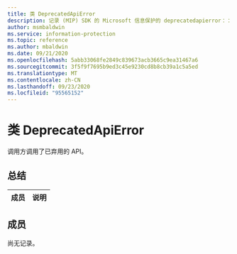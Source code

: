 ```yaml
---
title: 类 DeprecatedApiError
description: 记录 (MIP) SDK 的 Microsoft 信息保护的 deprecatedapierror：：未定义的类。
author: msmbaldwin
ms.service: information-protection
ms.topic: reference
ms.author: mbaldwin
ms.date: 09/21/2020
ms.openlocfilehash: 5abb33068fe2849c839673acb3665c9ea31467a6
ms.sourcegitcommit: 3f5f9f7695b9ed3c45e9230cd8b8cb39a1c5a5ed
ms.translationtype: MT
ms.contentlocale: zh-CN
ms.lasthandoff: 09/23/2020
ms.locfileid: "95565152"
---
```

# <a name="class-deprecatedapierror"></a>类 DeprecatedApiError 
调用方调用了已弃用的 API。
  
## <a name="summary"></a>总结
 成员                        | 说明                                
--------------------------------|---------------------------------------------
  
## <a name="members"></a>成员
尚无记录。

